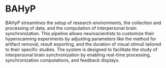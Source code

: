 # BAHyP

BAHyP streamlines the setup of research environments, the collection and processing of data, and the computation of interpersonal brain synchronization. This pipeline allows neuroscientists to customize their hyperscanning experiments by adjusting parameters like the method for artifact removal, result exporting, and the duration of visual stimuli tailored to their specific studies. The system is designed to facilitate the study of interpersonal brain synchronization by enabling real-time processing, synchronization computations, and feedback displays.
